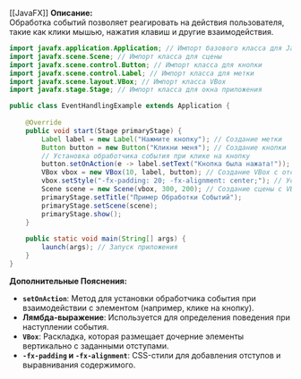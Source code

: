 [[JavaFX]]
**Описание:**  
Обработка событий позволяет реагировать на действия пользователя, такие как клики мышью, нажатия клавиш и другие взаимодействия.

```java ignore
import javafx.application.Application; // Импорт базового класса для JavaFX-приложений
import javafx.scene.Scene; // Импорт класса для сцены
import javafx.scene.control.Button; // Импорт класса для кнопки
import javafx.scene.control.Label; // Импорт класса для метки
import javafx.scene.layout.VBox; // Импорт класса VBox
import javafx.stage.Stage; // Импорт класса для окна приложения

public class EventHandlingExample extends Application {
    
    @Override
    public void start(Stage primaryStage) {
        Label label = new Label("Нажмите кнопку"); // Создание метки
        Button button = new Button("Кликни меня"); // Создание кнопки
        // Установка обработчика события при клике на кнопку
        button.setOnAction(e -> label.setText("Кнопка была нажата!"));
        VBox vbox = new VBox(10, label, button); // Создание VBox с отступом 10 пикселей
        vbox.setStyle("-fx-padding: 20; -fx-alignment: center;"); // Установка стилей
        Scene scene = new Scene(vbox, 300, 200); // Создание сцены с VBox и размерами
        primaryStage.setTitle("Пример Обработки Событий");
        primaryStage.setScene(scene);
        primaryStage.show();
    }
    
    public static void main(String[] args) {
        launch(args); // Запуск приложения
    }
}
```

**Дополнительные Пояснения:**

- **`setOnAction`**: Метод для установки обработчика события при взаимодействии с элементом (например, клике на кнопку).
- **Лямбда-выражение**: Используется для определения поведения при наступлении события.
- **`VBox`**: Раскладка, которая размещает дочерние элементы вертикально с заданными отступами.
- **`-fx-padding` и `-fx-alignment`**: CSS-стили для добавления отступов и выравнивания содержимого.
